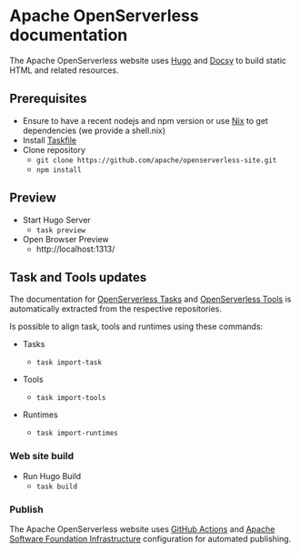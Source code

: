 <!--
   Licensed to the Apache Software Foundation (ASF) under one or more
   contributor license agreements.  See the NOTICE file distributed with
   this work for additional information regarding copyright ownership.
   The ASF licenses this file to You under the Apache License, Version 2.0
   (the "License"); you may not use this file except in compliance with
   the License.  You may obtain a copy of the License at

       http://www.apache.org/licenses/LICENSE-2.0

   Unless required by applicable law or agreed to in writing, software
   distributed under the License is distributed on an "AS IS" BASIS,
   WITHOUT WARRANTIES OR CONDITIONS OF ANY KIND, either express or implied.
   See the License for the specific language governing permissions and
   limitations under the License.
-->

# Apache OpenServerless documentation

The Apache OpenServerless website uses [Hugo](https://gohugo.io) and [Docsy](https://www.docsy.dev/) to build static 
HTML and related resources.


## Prerequisites
- Ensure to have a recent nodejs and npm version or use [Nix](https://nix.dev/) to get dependencies (we provide a
  shell.nix)
- Install [Taskfile](https://taskfile.dev/installation/)
- Clone repository
    - `git clone https://github.com/apache/openserverless-site.git`
    - `npm install`

## Preview

- Start Hugo Server
    - `task preview`
- Open Browser Preview
    - http://localhost:1313/

## Task and Tools updates

The documentation for [OpenServerless Tasks](https://github.com/apache/openserverless-task/) and 
[OpenServerless Tools](https://github.com/apache/openserverless-cli/) is automatically extracted from the
respective repositories.

Is possible to align task, tools and runtimes using these commands:

- Tasks 
  - `task import-task`

- Tools
  - `task import-tools`

- Runtimes
  - `task import-runtimes`

### Web site build

- Run Hugo Build
    - `task build`

### Publish

The Apache OpenServerless website uses [GitHub Actions](https://docs.github.com/en/actions) and
[Apache Software Foundation Infrastructure](https://infra.apache.org/project-site.html) configuration for automated
publishing. 
